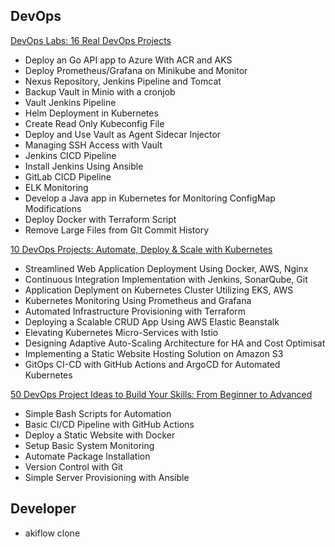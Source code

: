 ## DevOps
[DevOps Labs: 16 Real DevOps Projects](https://www.udemy.com/course/devops-labs-16-real-devops-projects/?couponCode=25BBPMXPLOYTRMT)
- Deploy an Go API app to Azure With ACR and AKS
- Deploy Prometheus/Grafana on Minikube and Monitor
- Nexus Repository, Jenkins Pipeline and Tomcat
- Backup Vault in Minio with a cronjob
- Vault Jenkins Pipeline
- Helm Deployment in Kubernetes
- Create Read Only Kubeconfig File
- Deploy and Use Vault as Agent Sidecar Injector
- Managing SSH Access with Vault
- Jenkins CICD Pipeline
- Install Jenkins Using Ansible
- GitLab CICD Pipeline
- ELK Monitoring
- Develop a Java app in Kubernetes for Monitoring ConfigMap Modifications
- Deploy Docker with Terraform Script
- Remove Large Files from GIt Commit History

[10 DevOps Projects: Automate, Deploy & Scale with Kubernetes](https://www.udemy.com/course/devops-deployment-projects-with-docker-kubernetes-aws/?couponCode=25BBPMXPLOYTRMT)
- Streamlined Web Application Deployment Using Docker, AWS, Nginx
- Continuous Integration Implementation with Jenkins, SonarQube, Git
- Application Deplyment on Kubernetes Cluster Utilizing EKS, AWS
- Kubernetes Monitoring Using Prometheus and Grafana
- Automated Infrastructure Provisioning with Terraform
- Deploying a Scalable CRUD App Using AWS Elastic Beanstalk
- Elevating Kubernetes Micro-Services with Istio
- Designing Adaptive Auto-Scaling Architecture for HA and Cost Optimisat
- Implementing a Static Website Hosting Solution on Amazon S3
- GitOps CI-CD with GitHub Actions and ArgoCD for Automated Kubernetes

[50 DevOps Project Ideas to Build Your Skills: From Beginner to Advanced](https://dev.to/prodevopsguytech/50-devops-project-ideas-to-build-your-skills-from-beginner-to-advanced-3e07)
- Simple Bash Scripts for Automation
- Basic CI/CD Pipeline with GitHub Actions
- Deploy a Static Website with Docker
- Setup Basic System Monitoring
- Automate Package Installation
- Version Control with Git
- Simple Server Provisioning with Ansible

## Developer
- akiflow clone